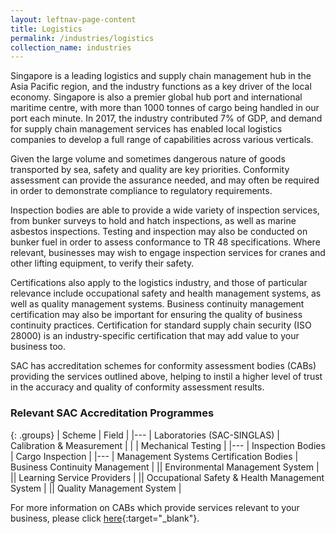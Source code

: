 ```yaml
---
layout: leftnav-page-content
title: Logistics
permalink: /industries/logistics
collection_name: industries
---
```


Singapore is a leading logistics and supply chain management hub in the Asia Pacific region, and the industry functions as a key driver of the local economy. Singapore is also a premier global hub port and international maritime centre, with more than 1000 tonnes of cargo being handled in our port each minute. In 2017, the industry contributed 7% of GDP, and demand for supply chain management services has enabled local logistics companies to develop a full range of capabilities across various verticals. 

Given the large volume and sometimes dangerous nature of goods transported by sea, safety and quality are key priorities. Conformity assessment can provide the assurance needed, and may often be required in order to demonstrate compliance to regulatory requirements. 

Inspection bodies are able to provide a wide variety of inspection services, from bunker surveys to hold and hatch inspections, as well as marine asbestos inspections. Testing and inspection may also be conducted on bunker fuel in order to assess conformance to TR 48 specifications. Where relevant, businesses may wish to engage inspection services for cranes and other lifting equipment, to verify their safety.

Certifications also apply to the logistics industry, and those of particular relevance include occupational safety and health management systems, as well as quality management systems. Business continuity management certification may also be important for ensuring the quality of business continuity practices. Certification for standard supply chain security (ISO 28000) is an industry-specific certification that may add value to your business too. 
    
SAC has accreditation schemes for conformity assessment bodies (CABs) providing the services outlined above, helping to instil a higher level of trust in the accuracy and quality of conformity assessment results. 

### Relevant SAC Accreditation Programmes

{: .groups}
| Scheme | Field |
|---
| Laboratories (SAC-SINGLAS) | Calibration & Measurement |
| | Mechanical Testing |
|---
| Inspection Bodies | Cargo Inspection |
|---
| Management Systems Certification Bodies | Business Continuity Management |
|| Environmental Management System |
|| Learning Service Providers |
|| Occupational Safety & Health Management System |
|| Quality Management System |

For more information on CABs which provide services relevant to your business, please click [here](/services/accreditation-services){:target="_blank"}.
